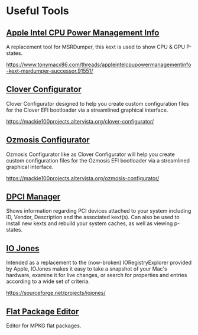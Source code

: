 # Useful Tools

## [Apple Intel CPU Power Management Info](/tools/AppleIntelCPUPowerManagementInfo.kext.zip)

A replacement tool for MSRDumper, this kext is used to show CPU & GPU P-states.

https://www.tonymacx86.com/threads/appleintelcpupowermanagementinfo-kext-msrdumper-successor.91551/

## [Clover Configurator](/tools/Clover_Configurator_v5.1.5.0.zip)

Clover Configurator designed to help you create custom configuration files for the Clover EFI bootloader via a streamlined graphical interface.

https://mackie100projects.altervista.org/clover-configurator/

## [Ozmosis Configurator](/tools/Ozmosis_Configurator_v1.2.2.0.zip)

Ozmosis Configurator like as Clover Configurator will help you create custom configuration files for the Ozmosis EFI bootloader via a streamlined graphical interface.

https://mackie100projects.altervista.org/ozmosis-configurator/

## [DPCI Manager](/tools/DPCIManager_ML.zip)

Shows information regarding PCI devices attached to your system including ID, Vendor, Description and the associated kext(s). Can also be used to install new kexts and rebuild your system caches, as well as viewing p-states.

## [IO Jones](/tools/IOJones_v1.1.zip)

Intended as a replacement to the (now-broken) IORegistryExplorer provided by Apple, IOJones makes it easy to take a snapshot of your Mac's hardware, examine it for live changes, or search for properties and entries according to a wide set of criteria.

https://sourceforge.net/projects/iojones/

## [Flat Package Editor](/tools/Flat_Package_Editor.zip)

Editor for MPKG flat packages.
